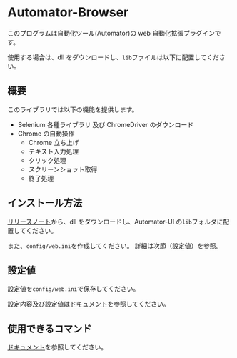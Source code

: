 # Automator-Browser

このプログラムは自動化ツール(Automator)の web 自動化拡張プラグインです。

使用する場合は、dll をダウンロードし、`lib`ファイルは以下に配置してください。

## 概要

このライブラリでは以下の機能を提供します。

- Selenium 各種ライブラリ 及び ChromeDriver のダウンロード
- Chrome の自動操作
  - Chrome 立ち上げ
  - テキスト入力処理
  - クリック処理
  - スクリーンショット取得
  - 終了処理

## インストール方法

[リリースノート](https://github.com/HatoriIchigo/automator-browser/releases)から、dll をダウンロードし、Automator-UI の`lib`フォルダに配置してください。

また、`config/web.ini`を作成してください。
詳細は次節（設定値）を参照。

## 設定値

設定値を`config/web.ini`で保存してください。

設定内容及び設定値は[ドキュメント](./docs/config.md)を参照してください。

## 使用できるコマンド

[ドキュメント](./docs/command.md)を参照してください。
